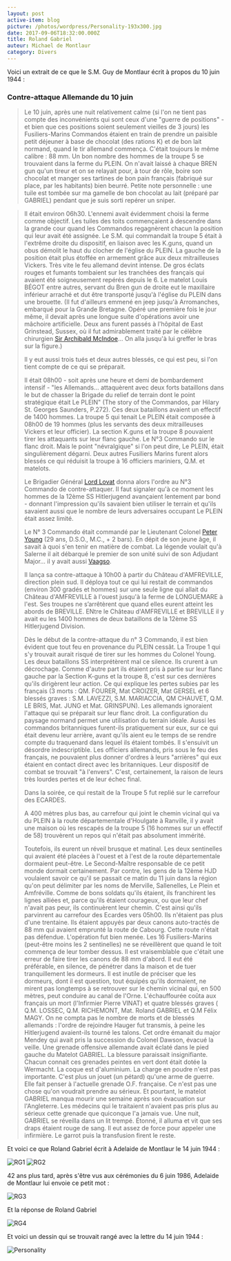 ```yaml
---
layout: post
active-item: blog
picture: /photos/wordpress/Personality-193x300.jpg
date: 2017-09-06T18:32:00.000Z
title: Roland Gabriel
auteur: Michael de Montlaur
category: Divers
---
```

Voici un extrait de ce que le S.M. Guy de Montlaur écrit à propos du 10 juin 1944 :

### Contre-attaque Allemande du 10 juin

> Le 10 juin, après une nuit relativement calme (si l'on ne tient pas compte des inconvénients qui sont ceux d'une "guerre de positions" - et bien que ces positions soient seulement vieilles de 3 jours) les Fusiliers-Marins Commandos étaient en train de prendre un paisible petit déjeuner à base de chocolat (des rations K) et de bon lait normand, quand le tir allemand commença. C'était toujours le même calibre : 88 mm. Un bon nombre des hommes de la troupe 5 se trouvaient dans la ferme du PLEIN. On n'avait laissé à chaque BREN gun qu'un tireur et on se relayait pour, à tour de rôle, boire son chocolat et manger ses tartines de bon pain français (fabriqué sur place, par les habitants) bien beurré. Petite note personnelle : une tuile est tombée sur ma gamelle de bon chocolat au lait (préparé par GABRIEL) pendant que je suis sorti repérer un sniper.

<!--more-->

> Il était environ 06h30. L'ennemi avait évidemment choisi la ferme comme objectif. Les tuiles des toits commençaient à descendre dans la grande cour quand les Commandos regagnèrent chacun la position qui leur avait été assignée. Le S.M. qui commandait la troupe 5 était à l'extrême droite du dispositif, en liaison avec les K.guns, quand un obus démolit le haut du clocher de l'église du PLEIN. La gauche de la position était plus étoffée en armement grâce aux deux mitrailleuses Vickers. Très vite le feu allemand devint intense. De gros éclats rouges et fumants tombaient sur les tranchées des français qui avaient été soigneusement repérés depuis le 6. Le matelot Louis BÉGOT entre autres, servant du Bren gun de droite eut le maxillaire inférieur arraché et dut être transporté jusqu'à l'église du PLEIN dans une brouette. (Il fut d'ailleurs emmené en jeep jusqu'à Arromanches, embarqué pour la Grande Bretagne. Opéré une première fois le jour même, il devait après une longue suite d'opérations avoir une mâchoire artificielle. Deux ans furent passés à l'hôpital de East Grinstead, Sussex, où il fut admirablement traité par le célèbre chirurgien <a href="https://en.wikipedia.org/wiki/Archibald_McIndoe">Sir Archibald McIndoe</a>... On alla jusqu'à lui greffer le bras sur la figure.)
>
> Il y eut aussi trois tués et deux autres blessés, ce qui est peu, si l'on tient compte de ce qui se préparait.
>
> Il était 08h00 - soit après une heure et demi de bombardement intensif - "les Allemands... attaquèrent avec deux forts bataillons dans le but de chasser la Brigade du relief de terrain dont le point stratégique était Le PLEIN" (The story of the Commandos, par Hilary St. Georges Saunders, P.272). Ces deux bataillons avaient un effectif de 1400 hommes. La troupe 5 qui tenait Le PLEIN était composée à 08h00 de 19 hommes (plus les servants des deux mitrailleuses Vickers et leur officier). La section K.guns et la troupe 8 pouvaient tirer les attaquants sur leur flanc gauche. Le N°3 Commando sur le flanc droit. Mais le point "névralgique" si l'on peut dire, Le PLEIN, était singulièrement dégarni. Deux autres Fusiliers Marins furent alors blessés ce qui réduisit la troupe à 16 officiers mariniers, Q.M. et matelots.
>
> Le Brigadier Général <a href="https://en.wikipedia.org/wiki/Simon_Fraser,_15th_Lord_Lovat">Lord Lovat</a> donna alors l'ordre au N°3 Commando de contre-attaquer. Il faut signaler qu'à ce moment les hommes de la 12ème SS Hitlerjugend avançaient lentement par bond - donnant l'impression qu'ils savaient bien utiliser le terrain et qu'ils savaient aussi que le nombre de leurs adversaires occupant Le PLEIN était assez limité.
>
> Le N° 3 Commando était commandé par le Lieutenant Colonel <a href="https://en.wikipedia.org/wiki/Peter_Young_(historian)">Peter Young</a> (29 ans, D.S.O., M.C., + 2 bars). En dépit de son jeune âge, il savait à quoi s'en tenir en matière de combat. La légende voulait qu'à Salerne il ait débarqué le premier de son unité suivi de son Adjudant Major... il y avait aussi <a href="http://warfarehistorynetwork.com/daily/wwii/operation-archery-the-british-commando-raid/">Vaagso</a>.
>
> Il lança sa contre-attaque à 10h00 à partir du Château d'AMFREVILLE, direction plein sud. Il déploya tout ce qui lui restait de commandos (environ 300 gradés et hommes) sur une seule ligne qui allait du Château d'AMFREVILLE à l'ouest jusqu'à la ferme de LONGUEMARE à l'est. Ses troupes ne s’arrêtèrent que quand elles eurent atteint les abords de BREVILLE. ENtre le Château d'AMFREVILLE et BREVILLE il y avait eu les 1400 hommes de deux bataillons de la 12ème SS Hitlerjugend Division.
>
> Dès le début de la contre-attaque du n° 3 Commando, il est bien évident que tout feu en provenance du PLEIN cessât. La Troupe 1 qui s'y trouvait aurait risqué de tirer sur les hommes du Colonel Young. Les deux bataillons SS interprétèrent mal ce silence. Ils crurent à un décrochage. Comme d'autre part ils étaient pris à partie sur leur flanc gauche par la Section K-guns et la troupe 8, c'est sur ces dernières qu'ils dirigèrent leur action. Ce qui explique les pertes subies par les français (3 morts : QM. FOURER, Mat CROIZER, Mat GERSEL et 6 blessés graves : S.M. LAVEZZI, S.M. MARIACCIA, QM CHAUVET, Q.M. LE BRIS, Mat. JUNG et Mat. GRINSPUN). Les allemands ignoraient l'attaque qui se préparait sur leur flanc droit. La configuration du paysage normand permet une utilisation du terrain idéale. Aussi les commandos britanniques furent-ils pratiquement sur eux, sur ce qui était devenu leur arrière, avant qu'ils aient eu le temps de se rendre compte du traquenard dans lequel ils étaient tombés. Il s'ensuivit un désordre indescriptible. Les officiers allemands, pris sous le feu des français, ne pouvaient plus donner d'ordres à leurs "arrières" qui eux étaient en contact direct avec les britanniques. Leur dispositif de combat se trouvait "à l'envers". C'est, certainement, la raison de leurs très lourdes pertes et de leur échec final.
>
> Dans la soirée, ce qui restait de la Troupe 5 fut replié sur le carrefour des ECARDES.
>
> A 400 mètres plus bas, au carrefour qui joint le chemin vicinal qui va du PLEIN à la route départementale d'Houlgate à Ranville, il y avait une maison où les rescapés de la troupe 5 (16 hommes sur un effectif de 58) trouvèrent un repos qui n'était pas absolument immérité.
>
> Toutefois, ils eurent un réveil brusque et matinal. Les deux sentinelles qui avaient été placées à l'ouest et à l'est de la route départementale dormaient peut-être. Le Second-Maître responsable de ce petit monde dormait certainement. Par contre, les gens de la 12ème HJD voulaient savoir ce qu'il se passait ce matin du 11 juin dans la région qu'on peut délimiter par les noms de Merville, Sallenelles, Le Plein et Amfréville. Comme de bons soldats qu'ils étaient, ils franchirent les lignes alliées et, parce qu'ils étaient courageux, ou que leur chef n'avait pas peur, ils continuèrent leur chemin. C'est ainsi qu'ils parvinrent au carrefour des Ecardes vers 05h00. Ils n'étaient pas plus d'une trentaine. Ils étaient appuyés par deux canons auto-tractés de 88 mm qui avaient emprunté la route de Cabourg. Cette route n'était pas défendue. L'opération fut bien menée. Les 16 Fusiliers-Marins (peut-être moins les 2 sentinelles) ne se réveillèrent que quand le toit commença de leur tomber dessus. Il est vraisemblable que c'était une erreur de faire tirer les canons de 88 mm d'abord. Il eut été préférable, en silence, de pénétrer dans la maison et de tuer tranquillement les dormeurs. Il est inutile de préciser que les dormeurs, dont il est question, tout équipés qu'ils dormaient, ne mirent pas longtemps à se retrouver sur le chemin vicinal qui, en 500 mètres, peut conduire au canal de l'Orne. L'échauffourée coûta aux français un mort (l'Infirmier Pierre VINAT) et quatre blessés graves ( Q.M. LOSSEC, Q.M. RICHEMONT, Mat. Roland GABRIEL et Q.M Félix MAGY. On ne compta pas le nombre de morts et de blessés allemands : l'ordre de rejoindre Hauger fut transmis, à peine les Hitlerjugend avaient-ils tourné les talons. Cet ordre émanait du major Mendey qui avait pris la succession du Colonel Dawson, évacué la veille. Une grenade offensive allemande avait éclaté dans le pied gauche du Matelot GABRIEL. La blessure paraissait insignifiante. Chacun connait ces grenades peintes en vert dont était dotée la Wermacht. La coque est d'aluminium. La charge en poudre n'est pas importante. C'est plus un jouet (un pétard) qu'une arme de guerre. Elle fait penser à l'actuelle grenade O.F. française. Ce n'est pas une chose qu'on voudrait prendre au sérieux. Et pourtant, le matelot GABRIEL manqua mourir une semaine après son évacuation sur l'Angleterre. Les médecins qui le traitaient n'avaient pas pris plus au sérieux cette grenade que quiconque l'a jamais vue. Une nuit, GABRIEL se réveilla dans un lit trempé. Étonné, il alluma et vit que ses draps étaient rouge de sang. Il eut assez de force pour appeler une infirmière. Le garrot puis la transfusion firent le reste.

Et voici ce que Roland Gabriel écrit à Adelaide de Montlaur le 14 juin 1944 :

<img src="/photos/wordpress/RG1.jpg" alt="RG1">

<img src="/photos/wordpress/RG2.jpg" alt="RG2">

42 ans plus tard, après s'être vus aux cérémonies du 6 juin 1986, Adelaide de Montlaur lui envoie ce petit mot :

<img src="/photos/wordpress/RG3-207x300.jpg" alt="RG3">

Et la réponse de Roland Gabriel

<img src="/photos/wordpress/RG4-214x300.jpg" alt="RG4">

Et voici un dessin qui se trouvait rangé avec la lettre du 14 juin 1944 :

<img src="/photos/wordpress/Personality-193x300.jpg" alt="Personality">